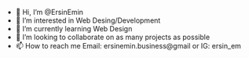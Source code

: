 - 👋 Hi, I’m @ErsinEmin
- 👀 I’m interested in Web Desing/Development
- 🌱 I’m currently learning Web Design
- 💞️ I’m looking to collaborate on as many projects as possible
- 📫 How to reach me Email: ersinemin.business@gmail or IG: ersin_em

<!---
ErsinEmin/ErsinEmin is a ✨ special ✨ repository because its `README.md` (this file) appears on your GitHub profile.
You can click the Preview link to take a look at your changes.
--->
